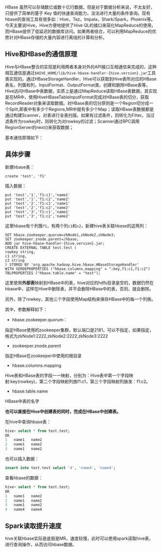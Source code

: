 HBase 虽然可以存储数亿或数十亿行数据，但是对于数据分析来说，不太友好，只提供了简单的基于 Key 值的快速查询能力，没法进行大量的条件查询。现有hbase的查询工具有很多如：Hive，Tez，Impala，Shark/Spark，Phoenix等。今天主要说Hive，Hive方便地提供了Hive QL的接口来简化MapReduce的使用， 而HBase提供了低延迟的数据库访问。如果两者结合，可以利用MapReduce的优势针对HBase存储的大量内容进行离线的计算和分析。

## Hive和HBase的通信原理

Hive与HBase整合的实现是利用两者本身对外的API接口互相通信来完成的，这种相互通信是通过`$HIVE_HOME/lib/hive-hbase-handler-{hive.version}.jar`工具类实现的。通过HBaseStorageHandler，Hive可以获取到Hive表所对应的HBase表名，列簇和列，InputFormat、OutputFormat类，创建和删除HBase表等。Hive访问HBase中表数据，实质上是通过MapReduce读取HBase表数据，其实现是在MR中，使用HiveHBaseTableInputFormat完成对HBase表的切分，获取RecordReader对象来读取数据。对HBase表的切分原则是一个Region切分成一个Split,即表中有多少个Regions,MR中就有多少个Map；读取HBase表数据都是通过构建Scanner，对表进行全表扫描，如果有过滤条件，则转化为Filter。当过滤条件为rowkey时，则转化为对rowkey的过滤；Scanner通过RPC调用RegionServer的next()来获取数据；

基本通信原理如下：



## 具体步骤

新建hbase表：

```shell
create 'test', 'f1'
```

插入数据：

```shell
put 'test','1','f1:c1','name1'
put 'test','1','f1:c2','name2'
put 'test','2','f1:c1','name1'
put 'test','2','f1:c2','name2'
put 'test','3','f1:c1','name1'
put 'test','3','f1:c2','name2'
```

这里hbase有个列簇`f1`，有两个列`c1`和`c2`，新建hive表关联hbase的这两列：

```shell
SET hbase.zookeeper.quorum=zkNode1,zkNode2,zkNode3;
SET zookeeper.znode.parent=/hbase;
ADD jar hive-hbase-handler-{hive.version}.jar;
CREATE EXTERNAL TABLE test.test (
rowkey string,
c1 string,
c2 string
) STORED BY 'org.apache.hadoop.hive.hbase.HBaseStorageHandler'
WITH SERDEPROPERTIES ("hbase.columns.mapping" = ":key,f1:c1,f1:c2")
TBLPROPERTIES ("hbase.table.name" = "test");
```

这里使用**外部表**映射到HBase中的表，hive对应的hdfs目录是空的，数据仍然在hbase中，这样在Hive中删除表，并不会删除HBase中的表，否则，就会删除。

另外，除了rowkey，其他三个字段使用Map结构来保存HBase中的每一个列族。

其中，参数解释如下：

- hbase.zookeeper.quorum：

指定HBase使用的zookeeper集群，默认端口是2181，可以不指定，如果指定，格式为zkNode1:2222,zkNode2:2222,zkNode3:2222

- zookeeper.znode.parent

指定HBase在zookeeper中使用的根目录

- hbase.columns.mapping

Hive表和HBase表的字段一一映射，分别为：Hive表中第一个字段映射:key(rowkey)，第二个字段映射列族f1:c1，第三个字段映射列族发：f1:c2。

- hbase.table.name

HBase中表的名字

**也可以直接在Hive中创建表的同时，完成在HBase中创建表。**

在hive中查询hbase表：

```sql
hive> select * from test.test;
OK
1	name1	name2
2	name1	name2
3	name1	name2
```

也可以插入数据：

```sql
insert into test.test select '4', 'name4', 'name4';
```

查看hbase的数据：

```sql
hive> select * from test.test;
OK
1	name1	name2
2	name1	name2
3	name1	name2
4	name4	name4
```

## Spark读取提升速度

hive关联hbase实际是底层是MR，速度较慢，此时可以使用spark读取hive表，进行查询操作，从而访问hbase数据。